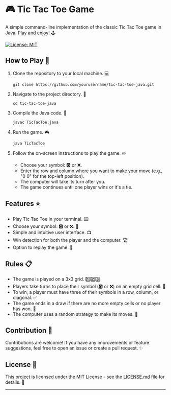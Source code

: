 # 🎮 Tic Tac Toe Game

A simple command-line implementation of the classic Tic Tac Toe game in Java. Play and enjoy! 🕹️

[![License: MIT](https://img.shields.io/badge/License-MIT-blue.svg)](https://opensource.org/licenses/MIT)

## How to Play 🚀

1. Clone the repository to your local machine. 💻

    ```shell
    git clone https://github.com/yourusername/tic-tac-toe-java.git
    ```

2. Navigate to the project directory. 📂

    ```shell
    cd tic-tac-toe-java
    ```

3. Compile the Java code. 🔨

    ```shell
    javac TicTacToe.java
    ```

4. Run the game. 🎮

    ```shell
    java TicTacToe
    ```

5. Follow the on-screen instructions to play the game. ✏️

   - Choose your symbol: :o2: or :x:.
   - Enter the row and column where you want to make your move (e.g., "0 0" for the top-left position).
   - The computer will take its turn after you.
   - The game continues until one player wins or it's a tie.

## Features ⭐

- Play Tic Tac Toe in your terminal. ⌨️
- Choose your symbol: :o2: or :x:. 🎯
- Simple and intuitive user interface. 📺
- Win detection for both the player and the computer. 🏆
- Option to replay the game. 🔁

## Rules 📋

- The game is played on a 3x3 grid. 1️⃣2️⃣3️⃣
- Players take turns to place their symbol (:o2: or :x:) on an empty grid cell. 🔁
- To win, a player must have three of their symbols in a row, column, or diagonal. ✅
- The game ends in a draw if there are no more empty cells or no player has won. 🤝
- The computer uses a random strategy to make its moves. 🤖

## Contribution 🤝

Contributions are welcome! If you have any improvements or feature suggestions, feel free to open an issue or create a pull request. ✨

## License 📜

This project is licensed under the MIT License - see the [LICENSE.md](LICENSE.md) file for details. 📃

---
